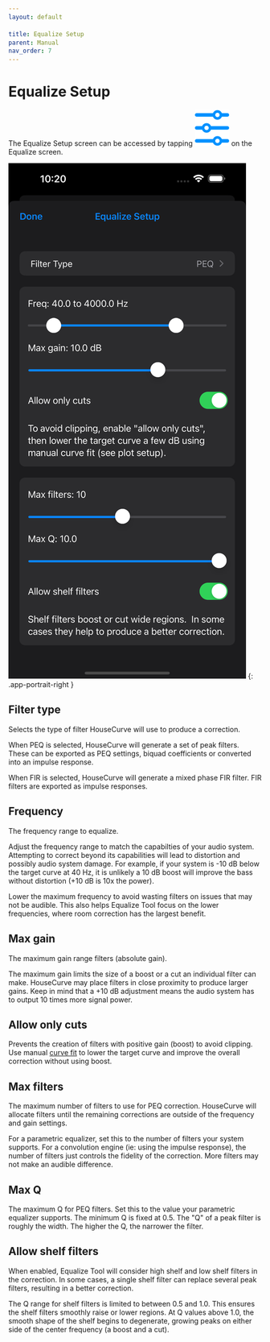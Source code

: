 ```yaml
---
layout: default

title: Equalize Setup
parent: Manual
nav_order: 7
---
```


# Equalize Setup
The Equalize Setup screen can be accessed by tapping <img src="/assets/img/equalize_setup.png" alt="Setup" class="app-icon"> on the Equalize screen.

![Equalize setup screen](/assets/img/equalize_setup_screen.png)
{: .app-portrait-right }

## Filter type
Selects the type of filter HouseCurve will use to produce a correction.

When PEQ is selected, HouseCurve will generate a set of peak filters.  These can be exported as PEQ settings, biquad coefficients or converted into an impulse response.

When FIR is selected, HouseCurve will generate a mixed phase FIR filter.  FIR filters are exported as impulse responses.

## Frequency
The frequency range to equalize.  

Adjust the frequency range to match the capabilties of your audio system.  Attempting to correct beyond its capabilities will lead to distortion and possibly audio system damage.  For example, if your system is -10 dB below the target curve at 40 Hz, it is unlikely a 10 dB boost will improve the bass without distortion (+10 dB is 10x the power).

Lower the maximum frequency to avoid wasting filters on issues that may not be audible.  This also helps Equalize Tool focus on the lower frequencies, where room correction has the largest benefit.

## Max gain
The maximum gain range filters (absolute gain).

The maximum gain limits the size of a boost or a cut an individual filter can make.  HouseCurve may place filters in close proximity to produce larger gains.  Keep in mind that a +10 dB adjustment means the audio system has to output 10 times more signal power.

## Allow only cuts
Prevents the creation of filters with positive gain (boost) to avoid clipping.  Use manual [curve fit](../manual/plot_setup.md#target-curve-fit) to lower the target curve and improve the overall correction without using boost.

## Max filters
The maximum number of filters to use for PEQ correction.  HouseCurve will allocate filters until the remaining corrections are outside of the frequency and gain settings.

For a parametric equalizer, set this to the number of filters your system supports.  For a convolution engine (ie: using the impulse response), the number of filters just controls the fidelity of the correction.  More filters may not make an audible difference.

## Max Q
The maximum Q for PEQ filters.  Set this to the value your parametric equalizer supports.  The minimum Q is fixed at 0.5.  The "Q" of a peak filter is roughly the width.  The higher the Q, the narrower the filter.

## Allow shelf filters
When enabled, Equalize Tool will consider high shelf and low shelf filters in the correction.  In some cases, a single shelf filter can replace several peak filters, resulting in a better correction.

The Q range for shelf filters is limited to between 0.5 and 1.0.  This ensures the shelf filters smoothly raise or lower regions.  At Q values above 1.0, the smooth shape of the shelf begins to degenerate, growing peaks on either side of the center frequency (a boost and a cut).


